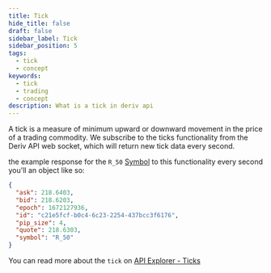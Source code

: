 ```yaml
---
title: Tick
hide_title: false
draft: false
sidebar_label: Tick
sidebar_position: 5
tags:
  - tick
  - concept
keywords:
  - tick
  - trading
  - concept
description: What is a tick in deriv api
---
```


A tick is a measure of minimum upward or downward movement in the price of a trading commodity. We subscribe to the ticks functionality from the Deriv API web socket, which will return new tick data every second.

the example response for the `R_50` [Symbol](/docs/terminology/trading/active-symbols/) to this functionality every second you'll an object like so:

```json
{
  "ask": 218.6403,
  "bid": 218.6203,
  "epoch": 1672127936,
  "id": "c21e5fcf-b0c4-6c23-2254-437bcc3f6176",
  "pip_size": 4,
  "quote": 218.6303,
  "symbol": "R_50"
}
```

You can read more about the `tick` on [API Explorer - Ticks](https://api.deriv.com/api-explorer#ticks)

